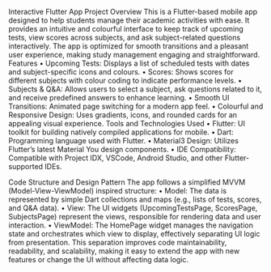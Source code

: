 Interactive Flutter App
Project Overview
This is a Flutter-based mobile app designed to help students manage their academic activities with ease. It provides an intuitive and colourful interface to keep track of upcoming tests, view scores across subjects, and ask subject-related questions interactively. The app is optimized for smooth transitions and a pleasant user experience, making study management engaging and straightforward.
Features
•	Upcoming Tests: Displays a list of scheduled tests with dates and subject-specific icons and colours.
•	Scores: Shows scores for different subjects with colour coding to indicate performance levels.
•	Subjects & Q&A: Allows users to select a subject, ask questions related to it, and receive predefined answers to enhance learning.
•	Smooth UI Transitions: Animated page switching for a modern app feel.
•	Colourful and Responsive Design: Uses gradients, icons, and rounded cards for an appealing visual experience.
Tools and Technologies Used
•	Flutter: UI toolkit for building natively compiled applications for mobile.
•	Dart: Programming language used with Flutter.
•	Material3 Design: Utilizes Flutter’s latest Material You design components.
•	IDE Compatibility: Compatible with Project IDX, VSCode, Android Studio, and other Flutter-supported IDEs.



Code Structure and Design Pattern
The app follows a simplified MVVM (Model-View-ViewModel) inspired structure:
•	Model: The data is represented by simple Dart collections and maps (e.g., lists of tests, scores, and Q&A data).
•	View: The UI widgets (UpcomingTestsPage, ScoresPage, SubjectsPage) represent the views, responsible for rendering data and user interaction.
•	ViewModel: The HomePage widget manages the navigation state and orchestrates which view to display, effectively separating UI logic from presentation.
This separation improves code maintainability, readability, and scalability, making it easy to extend the app with new features or change the UI without affecting data logic.
